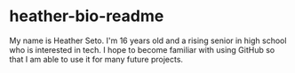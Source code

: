 # heather-bio-readme
My name is Heather Seto. I'm 16 years old and a rising senior in high school who is interested in tech. I hope to become familiar with using GitHub so that I am able to use it for many future projects. 